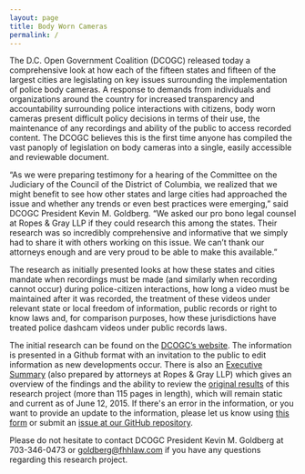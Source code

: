 ```yaml
---
layout: page
title: Body Worn Cameras
permalink: /
---
```


The D.C. Open Government Coalition (DCOGC) released today a comprehensive look at how each of the fifteen states and fifteen of the largest cities are legislating on key issues surrounding the implementation of police body cameras.   A response to  demands from  individuals and organizations around the country for increased transparency and accountability surrounding police interactions  with citizens, body worn cameras present difficult policy decisions in terms of their use, the maintenance of any recordings and ability of the public to access recorded content.   The DCOGC believes this is the first time anyone has compiled the vast panoply of legislation on body cameras into a single, easily accessible and reviewable document.

“As we were preparing  testimony for a hearing of the Committee on the Judiciary of the Council of the District of Columbia, we realized that we might benefit to see how other states and large cities had approached the issue and whether any trends or even best practices were emerging,” said DCOGC President Kevin M. Goldberg.  “We asked our pro bono legal counsel at Ropes & Gray LLP if they could research this among the states.  Their research was so incredibly comprehensive and informative that we simply had to share it with others working on this issue.  We can’t thank our attorneys enough and are very proud to be able to make this available.”

The research as initially presented looks at how these states and cities mandate when recordings must be made (and similarly when recording cannot occur) during police-citizen interactions, how long a video must be maintained after it was recorded, the treatment of these videos under relevant state or local freedom of information, public records or right to know laws and, for comparison purposes, how these jurisdictions have treated police dashcam videos under public records laws.

The initial research can be found on the [DCOGC’s website](http://dcogc.org). The information is presented in a Github format with an invitation to the public to edit information as new developments occur.  There is also an [Executive Summary](executive-summary) (also prepared by attorneys at Ropes & Gray LLP) which gives an overview of the findings and the ability to review the [original results]() of this research project (more than 115 pages in length), which will remain static and current as of June 12, 2015. If there's an error in the information, or you want to provide an update to the information, please let us know using [this form](https://powerful-retreat-1975.herokuapp.com) or submit an [issue at our GitHub repository](https://github.com/dcogc/bwc/issues).

Please do not hesitate to contact DCOGC President Kevin M. Goldberg at 703-346-0473 or goldberg@fhhlaw.com if you have any questions regarding this research project.
